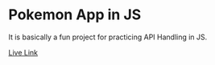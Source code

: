 # Pokemon App in JS

It is basically a fun project for practicing API Handling in JS.

[Live Link]()
